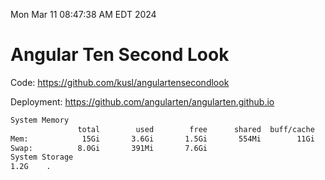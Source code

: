 Mon Mar 11 08:47:38 AM EDT 2024

# Angular Ten Second Look

Code: https://github.com/kusl/angulartensecondlook

Deployment: https://github.com/angularten/angularten.github.io

```bash
System Memory
               total        used        free      shared  buff/cache   available
Mem:            15Gi       3.6Gi       1.5Gi       554Mi        11Gi        11Gi
Swap:          8.0Gi       391Mi       7.6Gi
System Storage
1.2G	.
```
